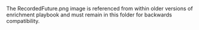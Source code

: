 The RecordedFuture.png image is referenced from within older versions of enrichment playbook and must remain in this folder for backwards compatibility. 
